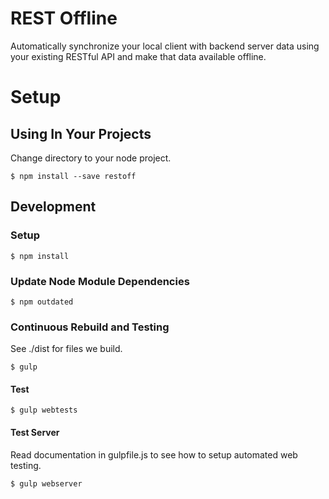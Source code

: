 # REST Offline

Automatically synchronize your local client with backend server data using your existing RESTful API and make that data available offline. 

# Setup

## Using In Your Projects

Change directory to your node project.

    $ npm install --save restoff

## Development

### Setup

```
$ npm install
```

### Update Node Module Dependencies

```
$ npm outdated
```


### Continuous Rebuild and Testing

See ./dist for files we build.

```
$ gulp
```

#### Test

```
$ gulp webtests
```

#### Test Server

Read documentation in gulpfile.js to see how to setup automated web testing.

```   
$ gulp webserver
```

